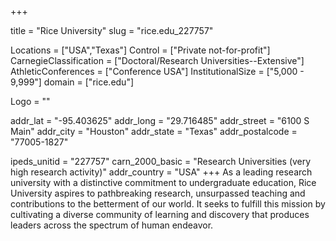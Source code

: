 
+++

title = "Rice University"
slug = "rice.edu_227757"

Locations = ["USA","Texas"]
Control = ["Private not-for-profit"]
CarnegieClassification = ["Doctoral/Research Universities--Extensive"]
AthleticConferences = ["Conference USA"]
InstitutionalSize = ["5,000 - 9,999"]
domain = ["rice.edu"]

Logo = ""

addr_lat = "-95.403625"
addr_long = "29.716485"
addr_street = "6100 S Main"
addr_city = "Houston"
addr_state = "Texas"
addr_postalcode = "77005-1827"

ipeds_unitid = "227757"
carn_2000_basic = "Research Universities (very high research activity)"
addr_country = "USA"
+++
    As a leading research university with a distinctive commitment to undergraduate education, Rice University aspires to pathbreaking research, unsurpassed teaching and contributions to the betterment of our world. It seeks to fulfill this mission by cultivating a diverse community of learning and discovery that produces leaders across the spectrum of human endeavor. 
